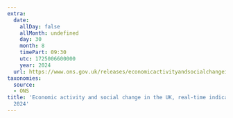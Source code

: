 ```yaml
---
extra:
  date:
    allDay: false
    allMonth: undefined
    day: 30
    month: 8
    timePart: 09:30
    utc: 1725006600000
    year: 2024
  url: https://www.ons.gov.uk/releases/economicactivityandsocialchangeintheukrealtimeindicators30august2024
taxonomies:
  source:
  - ONS
title: 'Economic activity and social change in the UK, real-time indicators : 30 August
  2024'
---
```

